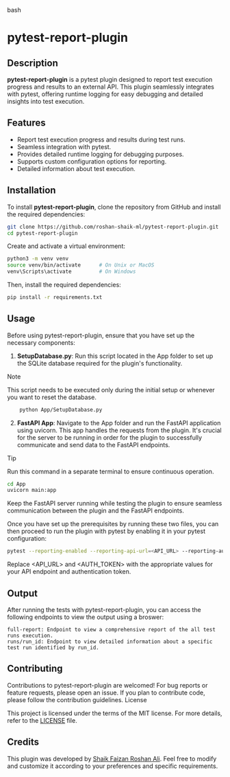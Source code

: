 bash

# pytest-report-plugin

## Description

**pytest-report-plugin** is a pytest plugin designed to report test execution progress and results to an external API. This plugin seamlessly integrates with pytest, offering runtime logging for easy debugging and detailed insights into test execution.

## Features

- Report test execution progress and results during test runs.
- Seamless integration with pytest.
- Provides detailed runtime logging for debugging purposes.
- Supports custom configuration options for reporting.
- Detailed information about test execution.

## Installation

To install **pytest-report-plugin**, clone the repository from GitHub and install the required dependencies:

```bash
git clone https://github.com/roshan-shaik-ml/pytest-report-plugin.git
cd pytest-report-plugin
```

Create and activate a virtual environment:

```bash
python3 -m venv venv
source venv/bin/activate      # On Unix or MacOS
venv\Scripts\activate         # On Windows
```
Then, install the required dependencies:

```bash
pip install -r requirements.txt
```
## Usage

Before using pytest-report-plugin, ensure that you have set up the necessary components:

1. **SetupDatabase.py**: Run this script located in the App folder to set up the SQLite database required for the plugin's functionality.
> [!NOTE]
> This script needs to be executed only during the initial setup or whenever you want to reset the database.

```bash
    python App/SetupDatabase.py
```

2. **FastAPI App**: Navigate to the App folder and run the FastAPI application using uvicorn. This app handles the requests from the plugin. It's crucial for the server to be running in order for the plugin to successfully communicate and send data to the FastAPI endpoints.
> [!TIP]
> Run this command in a separate terminal to ensure continuous operation.

```bash
cd App
uvicorn main:app
```

Keep the FastAPI server running while testing the plugin to ensure seamless communication between the plugin and the FastAPI endpoints.


Once you have set up the prerequisites by running these two files, you can then proceed to run the plugin with pytest by enabling it in your pytest configuration:

```bash
pytest --reporting-enabled --reporting-api-url=<API_URL> --reporting-auth-token=<AUTH_TOKEN>
```

Replace <API_URL> and <AUTH_TOKEN> with the appropriate values for your API endpoint and authentication token.
## Output

After running the tests with pytest-report-plugin, you can access the following endpoints to view the output using a broswer:

    full-report: Endpoint to view a comprehensive report of the all test runs execution.
    runs/run_id: Endpoint to view detailed information about a specific test run identified by run_id.

## Contributing

Contributions to pytest-report-plugin are welcomed! For bug reports or feature requests, please open an issue. If you plan to contribute code, please follow the contribution guidelines.
License

This project is licensed under the terms of the MIT license. For more details, refer to the [LICENSE](https://github.com/roshan-shaik-ml/pytest-report-plugin/blob/main/LICENSE) file.

## Credits

This plugin was developed by [Shaik Faizan Roshan Ali](https://github.com/roshan-shaik-ml/). Feel free to modify and customize it according to your preferences and specific requirements.
